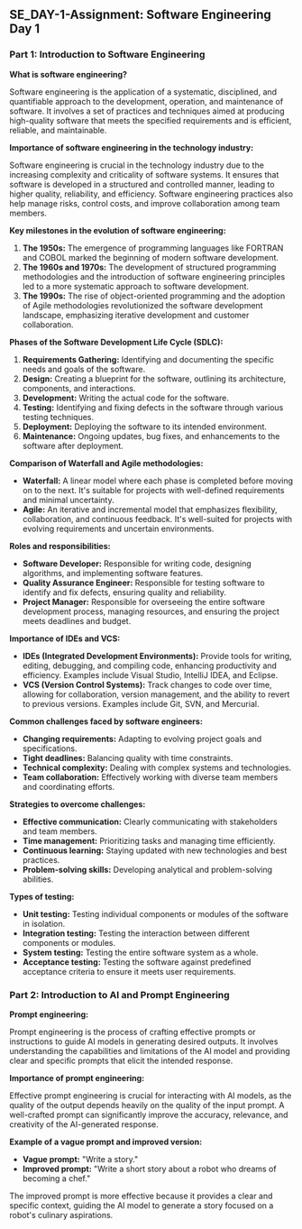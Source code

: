 ## SE_DAY-1-Assignment: Software Engineering Day 1

### Part 1: Introduction to Software Engineering

**What is software engineering?**

Software engineering is the application of a systematic, disciplined, and quantifiable approach to the development, operation, and maintenance of software. It involves a set of practices and techniques aimed at producing high-quality software that meets the specified requirements and is efficient, reliable, and maintainable.

**Importance of software engineering in the technology industry:**

Software engineering is crucial in the technology industry due to the increasing complexity and criticality of software systems. It ensures that software is developed in a structured and controlled manner, leading to higher quality, reliability, and efficiency. Software engineering practices also help manage risks, control costs, and improve collaboration among team members.

**Key milestones in the evolution of software engineering:**

1. **The 1950s:** The emergence of programming languages like FORTRAN and COBOL marked the beginning of modern software development.
2. **The 1960s and 1970s:** The development of structured programming methodologies and the introduction of software engineering principles led to a more systematic approach to software development.
3. **The 1990s:** The rise of object-oriented programming and the adoption of Agile methodologies revolutionized the software development landscape, emphasizing iterative development and customer collaboration.

**Phases of the Software Development Life Cycle (SDLC):**

1. **Requirements Gathering:** Identifying and documenting the specific needs and goals of the software.
2. **Design:** Creating a blueprint for the software, outlining its architecture, components, and interactions.
3. **Development:** Writing the actual code for the software.
4. **Testing:** Identifying and fixing defects in the software through various testing techniques.
5. **Deployment:** Deploying the software to its intended environment.
6. **Maintenance:** Ongoing updates, bug fixes, and enhancements to the software after deployment.

**Comparison of Waterfall and Agile methodologies:**

* **Waterfall:** A linear model where each phase is completed before moving on to the next. It's suitable for projects with well-defined requirements and minimal uncertainty.
* **Agile:** An iterative and incremental model that emphasizes flexibility, collaboration, and continuous feedback. It's well-suited for projects with evolving requirements and uncertain environments.

**Roles and responsibilities:**

* **Software Developer:** Responsible for writing code, designing algorithms, and implementing software features.
* **Quality Assurance Engineer:** Responsible for testing software to identify and fix defects, ensuring quality and reliability.
* **Project Manager:** Responsible for overseeing the entire software development process, managing resources, and ensuring the project meets deadlines and budget.

**Importance of IDEs and VCS:**

* **IDEs (Integrated Development Environments):** Provide tools for writing, editing, debugging, and compiling code, enhancing productivity and efficiency. Examples include Visual Studio, IntelliJ IDEA, and Eclipse.
* **VCS (Version Control Systems):** Track changes to code over time, allowing for collaboration, version management, and the ability to revert to previous versions. Examples include Git, SVN, and Mercurial.

**Common challenges faced by software engineers:**

* **Changing requirements:** Adapting to evolving project goals and specifications.
* **Tight deadlines:** Balancing quality with time constraints.
* **Technical complexity:** Dealing with complex systems and technologies.
* **Team collaboration:** Effectively working with diverse team members and coordinating efforts.

**Strategies to overcome challenges:**

* **Effective communication:** Clearly communicating with stakeholders and team members.
* **Time management:** Prioritizing tasks and managing time efficiently.
* **Continuous learning:** Staying updated with new technologies and best practices.
* **Problem-solving skills:** Developing analytical and problem-solving abilities.

**Types of testing:**

* **Unit testing:** Testing individual components or modules of the software in isolation.
* **Integration testing:** Testing the interaction between different components or modules.
* **System testing:** Testing the entire software system as a whole.
* **Acceptance testing:** Testing the software against predefined acceptance criteria to ensure it meets user requirements.

### Part 2: Introduction to AI and Prompt Engineering

**Prompt engineering:**

Prompt engineering is the process of crafting effective prompts or instructions to guide AI models in generating desired outputs. It involves understanding the capabilities and limitations of the AI model and providing clear and specific prompts that elicit the intended response.

**Importance of prompt engineering:**

Effective prompt engineering is crucial for interacting with AI models, as the quality of the output depends heavily on the quality of the input prompt. A well-crafted prompt can significantly improve the accuracy, relevance, and creativity of the AI-generated response.

**Example of a vague prompt and improved version:**

* **Vague prompt:** "Write a story."
* **Improved prompt:** "Write a short story about a robot who dreams of becoming a chef."

The improved prompt is more effective because it provides a clear and specific context, guiding the AI model to generate a story focused on a robot's culinary aspirations.
